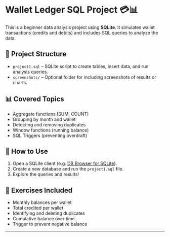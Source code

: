 # Wallet Ledger SQL Project 💳📊

This is a beginner data analysis project using **SQLite**. It simulates wallet transactions (credits and debits) and includes SQL queries to analyze the data.

## 📁 Project Structure

- `project1.sql` – SQLite script to create tables, insert data, and run analysis queries.
- `screenshots/` – Optional folder for including screenshots of results or charts.

## 📊 Covered Topics

- Aggregate functions (SUM, COUNT)
- Grouping by month and wallet
- Detecting and removing duplicates
- Window functions (running balance)
- SQL Triggers (preventing overdraft)

## 🔧 How to Use

1. Open a SQLite client (e.g. [DB Browser for SQLite](https://sqlitebrowser.org/)).
2. Create a new database and run the `project1.sql` file.
3. Explore the queries and results!

## 🧠 Exercises Included

- Monthly balances per wallet
- Total credited per wallet
- Identifying and deleting duplicates
- Cumulative balance over time
- Trigger to prevent negative balance

---

